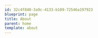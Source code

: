 ```yaml
---
id: 32c4f840-3a9c-4133-b109-72546a197923
blueprint: page
title: About
parent: home
template: about
---
```

